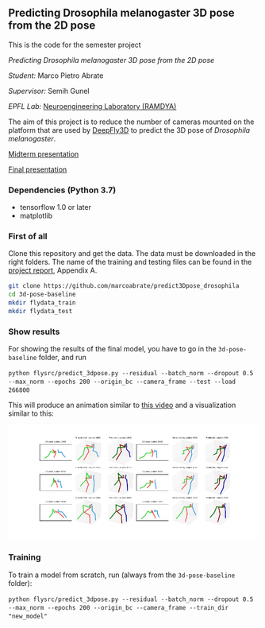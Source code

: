 ## Predicting Drosophila melanogaster 3D pose from the 2D pose

This is the code for the semester project

_Predicting Drosophila melanogaster 3D pose from the 2D pose_

_Student:_ Marco Pietro Abrate

_Supervisor:_ Semih Gunel

_EPFL Lab:_ [Neuroengineering Laboratory (RAMDYA)](https://ramdya-lab.epfl.ch/)

The aim of this project is to reduce the number of cameras mounted on the platform that are used by [DeepFly3D](https://github.com/NeLy-EPFL/DeepFly3D) to predict the 3D pose of _Drosophila melanogaster_.

[Midterm presentation](https://docs.google.com/presentation/d/1RYHLLUbZ69iTWStJf2jfNCoX_1pca8ejXuUkUgOqMFw/edit?usp=sharing)

[Final presentation](https://docs.google.com/presentation/d/1vUkJZwJ__BXCS6LTd-akB5wZJdlIVXu0mbMJn1vfhtM/edit?usp=sharing)

### Dependencies (Python 3.7)

* tensorflow 1.0 or later
* matplotlib

### First of all
Clone this repository and get the data. The data must be downloaded in the right folders. The name of the training and testing files can be found in the [project report](https://github.com/marcoabrate/predict3Dpose_drosophila/blob/master/bioproject_report.pdf), Appendix A.

```bash
git clone https://github.com/marcoabrate/predict3Dpose_drosophila
cd 3d-pose-baseline
mkdir flydata_train
mkdir flydata_test
```

### Show results

For showing the results of the final model, you have to go in the `3d-pose-baseline` folder, and run

`python flysrc/predict_3dpose.py --residual --batch_norm --dropout 0.5 --max_norm --epochs 200 --origin_bc --camera_frame --test --load 266800`

This will produce an animation similar to [this video](https://www.youtube.com/watch?v=N31742fBUZg) and a visualization similar to this:

![Visualization example](/images/visualization_example.png)

### Training

To train a model from scratch, run (always from the `3d-pose-baseline` folder):

`python flysrc/predict_3dpose.py --residual --batch_norm --dropout 0.5 --max_norm --epochs 200 --origin_bc --camera_frame --train_dir "new_model"`
